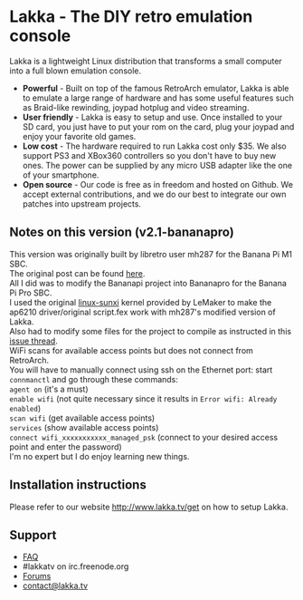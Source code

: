 # Lakka - The DIY retro emulation console

Lakka is a lightweight Linux distribution that transforms a small computer into a full blown emulation console.

* **Powerful** - Built on top of the famous RetroArch emulator, Lakka is able to emulate a large range of hardware and has some useful features such as Braid-like rewinding, joypad hotplug and video streaming.
* **User friendly** - Lakka is easy to setup and use. Once installed to your SD card, you just have to put your rom on the card, plug your joypad and enjoy your favorite old games.
* **Low cost** - The hardware required to run Lakka cost only $35. We also support PS3 and XBox360 controllers so you don't have to buy new ones. The power can be supplied by any micro USB adapter like the one of your smartphone.
* **Open source** - Our code is free as in freedom and hosted on Github. We accept external contributions, and we do our best to integrate our own patches into upstream projects.

## Notes on this version (v2.1-bananapro)
This version was originally built by libretro user mh287 for the Banana Pi M1 SBC.\
The original post can be found [here](https://forums.libretro.com/t/lakka-image-for-banana-pi-m1/32244).\
All I did was to modify the Bananapi project into Bananapro for the Banana Pi Pro SBC.\
I used the original [linux-sunxi](https://github.com/LeMaker/linux-sunxi) kernel provided by LeMaker to make the ap6210 driver/original script.fex work with mh287's modified version of Lakka.\
Also had to modify some files for the project to compile as instructed in this [issue thread](https://github.com/asdf288/Lakka-LibreELEC/issues/2).\
WiFi scans for available access points but does not connect from RetroArch.\
You will have to manually connect using ssh on the Ethernet port: start `connmanctl` and go through these commands:\
`agent on` (it's a must)\
`enable wifi` (not quite necessary since it results in `Error wifi: Already enabled`)\
`scan wifi` (get available access points)\
`services` (show available access points)\
`connect wifi_xxxxxxxxxxx_managed_psk` (connect to your desired access point and enter the password)\
I'm no expert but I do enjoy learning new things.

## Installation instructions

Please refer to our website http://www.lakka.tv/get on how to setup Lakka.

## Support

* [FAQ](https://github.com/lakkatv/Lakka/wiki/FAQ)
* #lakkatv on irc.freenode.org
* [Forums](https://forums.libretro.com/c/libretro/lakka-tv-general)
* contact@lakka.tv
